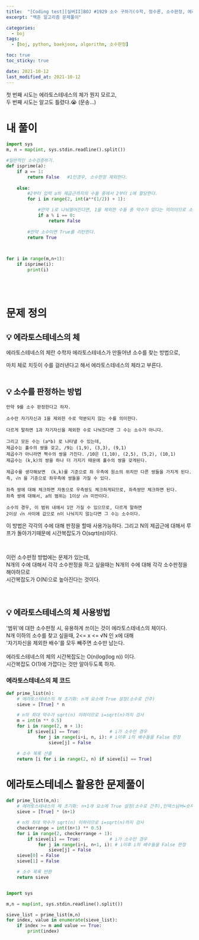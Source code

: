 ```yaml
---
title:  "[Coding test][실버II]BOJ #1929 소수 구하기(수학, 정수론, 소수판정, 에라토스테네스의 체)"
excerpt: "백준 알고리즘 문제풀이"

categories:
  - boj
tags:
  - [boj, python, baekjoon, algorithm, 소수판정]

toc: true
toc_sticky: true

date: 2021-10-12
last_modified_at: 2021-10-12
---
```

첫 번째 시도는 에라토스테네스의 체가 뭔지 모르고,  
두 번째 시도는 알고도 틀렸다.😭 (문송...)


# 내 풀이
```python
import sys
m, n = map(int, sys.stdin.readline().split())

#일반적인 소수검증하기.
def isprime(a):
    if a == 1:
        return False   #1인경우, 소수판정 제외한다.
    
    else:
        #2부터 입력 a의 제곱근까지의 수들 중에서 2부터 i에 할당한다.
        for i in range(2, int(a**(1/2)) + 1): 

            #만약 i로 나눠떨어진다면, 1을 제외한 수들 중 약수가 있다는 의미이므로 소수가 아니다.
            if a % i == 0:
                return False 
    
        #만약 소수이면 True를 리턴한다.
        return True 
    


for i in range(m,n+1):
    if isprime(i):
        print(i)
```




<br>
<br>

# 문제 정의
## 💡 에라토스테네스의 체

에라토스테네스의 체란 수학자 에라토스테네스가 만들어낸 소수를 찾는 방법으로,  

마치 체로 치듯이 수를 걸러낸다고 해서 에라토스테네스의 체라고 부른다.
<br>
<br>

## 💡 소수를 판정하는 방법
    만약 9를 소수 판정한다고 하자.  

    소수란 자기자신과 1을 제외한 수로 약분되지 않는 수를 의미한다. 

    다르게 말하면 1과 자기자신을 제외한 수로 나눠진다면 그 수는 소수가 아니다.

    그리고 모든 수는 (a*b) 로 나타낼 수 있는데, 
    제곱수는 홀수의 쌍을 갖고, /9는 (1,9), (3,3), (9,1)
    제곱수가 아니라면 짝수의 쌍을 가진다. /10은 (1,10), (2,5), (5,2), (10,1)
    제곱수는 (k,k)의 쌍을 하나 더 가지기 때문에 홀수의 쌍을 갖게된다.

    제곱수를 생각해보면  (k,k)를 기준으로 좌 우측에 원소의 위치만 다른 쌍들을 가지게 된다.
    즉, √n 을 기준으로 좌우측에 쌍들을 가질 수 있다.

    좌측 쌍에 대해 체크하면 자동으로 우측쌍도 체크하게되므로, 좌측쌍만 체크하면 된다.
    좌측 쌍에 대해서, a의 범위는 1이상 √n 미만이다.

    소수의 경우, 이 범위 내에서 1만 가질 수 있으므로, 다르게 말하면 
    2이상 √n 사이에 값으로 n이 나눠지지 않는다면 그 수는 소수이다.


이 방법은 각각의 수에 대해 판정을 할때 사용가능하다. 그리고 N의 제곱근에 대해서 루프가 돌아가기때문에 시간복잡도가 O(sqrt(n))이다.  

<br>

이런 소수판정 방법에는 문제가 있는데,  
N개의 수에 대해서 각각 소수판정을 하고 싶을때는 N개의 수에 대해 각각 소수판정을 해야하므로  
시간복잡도가 O(N)으로 높아진다는 것이다.
<br>
<br>
<br>


## 💡 에라토스테네스의 체 사용방법

'범위'에 대한 소수판정 시, 유용하게 쓰이는 것이 에라토스테네스의 체이다.  
N개 이하의 소수를 찾고 싶을때, 2<= x <= √N 인 x에 대해  
'자기자신을 제외한 배수'를 모두 빼주면 소수만 남는다.
<br><br>
에라토스테네스의 체의 시간복잡도는 O(n(log(log n)) 이다.  
시간복잡도 O(1)에 가깝다는 것만 알아두도록 하자.

### 에라토스테네스의 체 코드

```python
def prime_list(n):
    # 에라토스테네스의 체 초기화: n개 요소에 True 설정(소수로 간주)
    sieve = [True] * n

    # n의 최대 약수가 sqrt(n) 이하이므로 i=sqrt(n)까지 검사
    m = int(n ** 0.5)
    for i in range(2, m + 1):
        if sieve[i] == True:           # i가 소수인 경우
            for j in range(i+i, n, i): # i이후 i의 배수들을 False 판정
                sieve[j] = False

    # 소수 목록 산출
    return [i for i in range(2, n) if sieve[i] == True]

```

# 에라토스테네스 활용한 문제풀이
```python
def prime_list(m,n):
    # 에라토스테네스의 체 초기화: n+1개 요소에 True 설정(소수로 간주),인덱스넘버=숫자
    sieve = [True] * (n+1)  

    # n의 최대 약수가 sqrt(n) 이하이므로 i=sqrt(n)까지 검사
    checkerrange = int((n+1) ** 0.5)
    for i in range(2, checkerrange + 1):
        if sieve[i] == True:           # i가 소수인 경우
            for j in range(i+i, n+1, i): # i이후 i의 배수들을 False 판정
                sieve[j] = False
    sieve[0] = False
    sieve[1] = False

    # 소수 목록 반환
    return sieve


import sys

m,n = map(int, sys.stdin.readline().split())

sieve_list = prime_list(m,n)
for index, value in enumerate(sieve_list):
    if index >= m and value == True:
        print(index)
        






```






